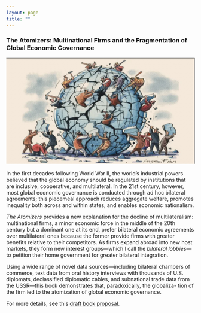 ```yaml
---
layout: page
title: ""
---
```


### The Atomizers: Multinational Firms and the Fragmentation of Global Economic Governance

![Ingram Pinn cartoon](assets/pinn_cartoon.jpg)

In the first decades following World War II, the world’s industrial powers believed that the global
economy should be regulated by institutions that are inclusive, cooperative, and multilateral. In
the 21st century, however, most global economic governance is conducted through ad hoc bilateral
agreements; this piecemeal approach reduces aggregate welfare, promotes inequality both across
and within states, and enables economic nationalism.

_The Atomizers_ provides a new explanation for the decline of multilateralism: multinational firms,
a minor economic force in the middle of the 20th century but a dominant one at its end, prefer
bilateral economic agreements over multilateral ones because the former provide firms with greater
benefits relative to their competitors. As firms expand abroad into new host markets, they form new
interest groups—which I call the _bilateral lobbies_—to petition their home government for greater
bilateral integration.

Using a wide range of novel data sources—including bilateral chambers of commerce, text data
from oral history interviews with thousands of U.S. diplomats, declassified diplomatic cables, and
subnational trade data from the USSR—this book demonstrates that, paradoxically, the globaliza-
tion of the firm led to the atomization of global economic governance.

For more details, see this [draft book proposal](assets/atomizers_proposal.pdf).
